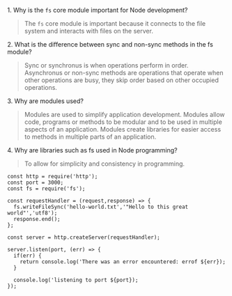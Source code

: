 1\. Why is the `fs` core module important for Node development?<br>
>The `fs` core module is important because it connects to the file system and interacts with files on the server.

2\. What is the difference between sync and non-sync methods in the fs module?<br>
>Sync or synchronus is when operations perform in order. Asynchronus or non-sync methods are operations that operate when other operations are busy, they skip order based on other occupied operations.<br>

3\. Why are modules used?<br>
>Modules are used to simplify application development. Modules allow code, programs or methods to be modular and to be used in multiple aspects of an application. Modules create libraries for easier access to methods in multiple parts of an application.

4\. Why are libraries such as fs used in Node programming?
>To allow for simplicity and consistency in programming.


```
const http = require('http');
const port = 3000;
const fs = require('fs');

const requestHandler = (request,response) => {
  fs.writeFileSync('hello-world.txt','"Hello to this great world"','utf8');
  response.end();
};

const server = http.createServer(requestHandler);

server.listen(port, (err) => {
  if(err) {
    return console.log('There was an error encountered: errof ${err});
  }

  console.log('listening to port ${port});
});

```